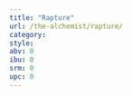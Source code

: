 ```yaml
---
title: "Rapture"
url: /the-alchemist/rapture/
category: 
style: 
abv: 0
ibu: 0
srm: 0
upc: 0
---
```


